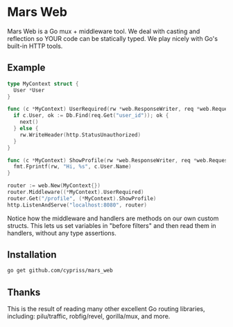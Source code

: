 # Mars Web

Mars Web is a Go mux + middleware tool. We deal with casting and reflection so YOUR code can be statically typed. We play nicely with Go's built-in HTTP tools.

## Example

```go
type MyContext struct {
  User *User
}

func (c *MyContext) UserRequired(rw *web.ResponseWriter, req *web.Request, next web.NextMiddlewareFunc) {
  if c.User, ok := Db.Find(req.Get("user_id")); ok {
    next()
  } else {
    rw.WriteHeader(http.StatusUnauthorized)
  }
}

func (c *MyContext) ShowProfile(rw *web.ResponseWriter, req *web.Request) {
  fmt.Fprintf(rw, "Hi, %s", c.User.Name)
}

router := web.New(MyContext{})
router.Middleware((*MyContext).UserRequired)
router.Get("/profile", (*MyContext).ShowProfile)
http.ListenAndServe("localhost:8080", router)
```

Notice how the middleware and handlers are methods on our own custom structs. This lets us set variables in "before filters" and then read them in handlers, without any type assertions.

## Installation

```bash
go get github.com/cypriss/mars_web
```

## Thanks

This is the result of reading many other excellent Go routing libraries, including: pilu/traffic, robfig/revel, gorilla/mux, and more.